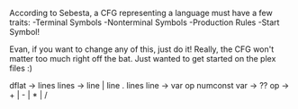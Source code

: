 According to Sebesta, a CFG representing a language must have a few traits:
  -Terminal Symbols
  -Nonterminal Symbols
  -Production Rules
  -Start Symbol!

Evan, if you want to change any of this, just do it! Really, the CFG won't matter too much right off the bat.
Just wanted to get started on the plex files :)

dflat -> lines
lines -> line | line . lines
line ->  var op numconst
var -> ??
op -> + | - | * | /
